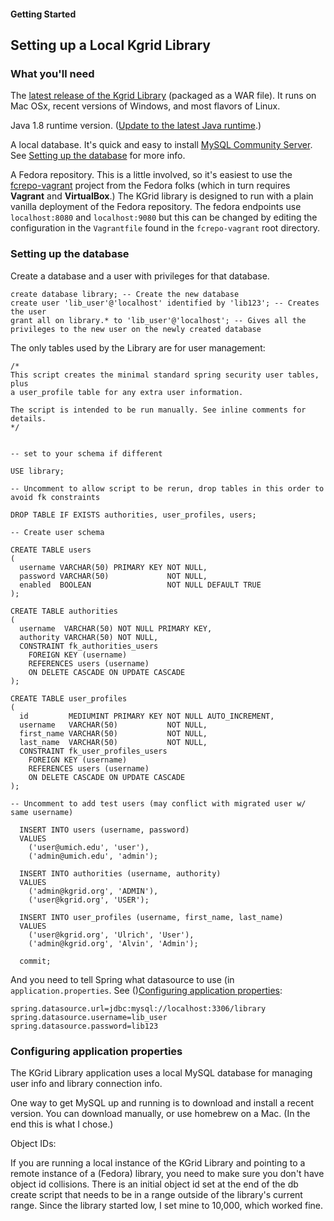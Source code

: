 #### Getting Started
## Setting up a Local Kgrid Library

### What you'll need

The [latest release of the Kgrid Library](https://github.com/kgrid/object-teller/releases/latest) (packaged as a WAR file). It runs on Mac OSx, recent versions of Windows, and most flavors of Linux.

Java 1.8 runtime version. ([Update to the latest Java runtime](https://www.java.com/en/).)

A local database. It's quick and easy to install [MySQL Community Server](https://dev.mysql.com/doc/mysql-getting-started/en/). See [Setting up the database](#setting-up-the-database) for more info.

A Fedora repository. This is a little involved, so it's easiest to use the [fcrepo-vagrant](https://github.com/fcrepo4-exts/fcrepo4-vagrant/releases) project from the Fedora folks (which in turn requires **Vagrant** and **VirtualBox**.) The KGrid library is designed to run with a plain vanilla deployment of the Fedora repository. The fedora endpoints use `localhost:8080` and `localhost:9080` but this can be changed by editing the configuration in the `Vagrantfile` found in the `fcrepo-vagrant` root directory.


### Setting up the database

Create a database and a user with privileges for that database.

```mysql
create database library; -- Create the new database
create user 'lib_user'@'localhost' identified by 'lib123'; -- Creates the user
grant all on library.* to 'lib_user'@'localhost'; -- Gives all the privileges to the new user on the newly created database
```

The only tables used by the Library are for user management:

```mysql
/*
This script creates the minimal standard spring security user tables, plus
a user_profile table for any extra user information.

The script is intended to be run manually. See inline comments for details.
*/


-- set to your schema if different

USE library;

-- Uncomment to allow script to be rerun, drop tables in this order to avoid fk constraints

DROP TABLE IF EXISTS authorities, user_profiles, users;

-- Create user schema

CREATE TABLE users
(
  username VARCHAR(50) PRIMARY KEY NOT NULL,
  password VARCHAR(50)             NOT NULL,
  enabled  BOOLEAN                 NOT NULL DEFAULT TRUE
);

CREATE TABLE authorities
(
  username  VARCHAR(50) NOT NULL PRIMARY KEY,
  authority VARCHAR(50) NOT NULL,
  CONSTRAINT fk_authorities_users
    FOREIGN KEY (username)
    REFERENCES users (username)
    ON DELETE CASCADE ON UPDATE CASCADE 
);

CREATE TABLE user_profiles
(
  id         MEDIUMINT PRIMARY KEY NOT NULL AUTO_INCREMENT,
  username   VARCHAR(50)           NOT NULL,
  first_name VARCHAR(50)           NOT NULL,
  last_name  VARCHAR(50)           NOT NULL,
  CONSTRAINT fk_user_profiles_users
    FOREIGN KEY (username)
    REFERENCES users (username) 
    ON DELETE CASCADE ON UPDATE CASCADE 
);

-- Uncomment to add test users (may conflict with migrated user w/ same username)

  INSERT INTO users (username, password)
  VALUES
    ('user@umich.edu', 'user'),
    ('admin@umich.edu', 'admin');

  INSERT INTO authorities (username, authority)
  VALUES
    ('admin@kgrid.org', 'ADMIN'),
    ('user@kgrid.org', 'USER');

  INSERT INTO user_profiles (username, first_name, last_name)
  VALUES
    ('user@kgrid.org', 'Ulrich', 'User'),
    ('admin@kgrid.org', 'Alvin', 'Admin');

  commit;

```

And you need to tell Spring what datasource to use (in `application.properties`. See ()[Configuring application properties](#configuring-application-properties):

```properties
spring.datasource.url=jdbc:mysql://localhost:3306/library
spring.datasource.username=lib_user
spring.datasource.password=lib123
```



### Configuring application properties










The KGrid Library application uses a local MySQL database for managing user info and library connection info.

One way to get MySQL up and running is to download and install a recent version. You can download manually, or use homebrew on a Mac. (In the end this is what I chose.)

Object IDs:

If you are running a local instance of the KGrid Library and pointing to a remote instance of a (Fedora) library, you need to make sure you don't have object id collisions. There is an initial object id set at the end of the db create script that needs to be in a range outside of the library's current range. Since the library started low, I set mine to 10,000, which worked fine.

